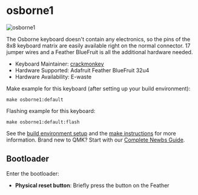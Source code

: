 # osborne1

![osborne1](https://i.imgur.com/221nQ5Eh.jpeg)

The Osborne keyboard doesn't contain any electronics, so the pins of the 8x8 keyboard matrix are easily available right on the normal connector. 17 jumper wires and a Feather BlueFruit is all the additional hardware needed.

* Keyboard Maintainer: [crackmonkey](https://github.com/crackmonkey)
* Hardware Supported: Adafruit Feather BlueFruit 32u4
* Hardware Availability: E-waste

Make example for this keyboard (after setting up your build environment):

    make osborne1:default

Flashing example for this keyboard:

    make osborne1:default:flash

See the [build environment setup](https://docs.qmk.fm/#/getting_started_build_tools) and the [make instructions](https://docs.qmk.fm/#/getting_started_make_guide) for more information. Brand new to QMK? Start with our [Complete Newbs Guide](https://docs.qmk.fm/#/newbs).

## Bootloader

Enter the bootloader:

* **Physical reset button**: Briefly press the button on the Feather
